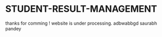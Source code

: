 # STUDENT-RESULT-MANAGEMENT
thanks for comming !
website is under processing. adbwabbgd
 saurabh pandey
